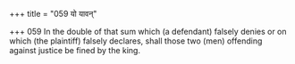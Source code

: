 +++
title = "059 यो यावन्"

+++
059	In the double of that sum which (a defendant) falsely denies or on which (the plaintiff) falsely declares, shall those two (men) offending against justice be fined by the king.